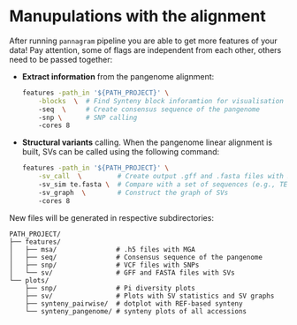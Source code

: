 # Manupulations with the alignment

After running `pannagram` pipeline you are able to get more features of your data! Pay attention, some of flags are independent from each other, others need to be passed together:
* **Extract information** from the pangenome alignment:
    ```sh
    features -path_in '${PATH_PROJECT}' \
        -blocks  \  # Find Synteny block inforamtion for visualisation
        -seq  \     # Create consensus sequence of the pangenome
        -snp \      # SNP calling
        -cores 8
    ```

* **Structural variants** calling. When the pangenome linear alignment is built, SVs can be called using the following command:
    ```sh
    features -path_in '${PATH_PROJECT}' \
        -sv_call  \         # Create output .gff and .fasta files with SVs
        -sv_sim te.fasta \  # Compare with a set of sequences (e.g., TEs)
        -sv_graph  \        # Construct the graph of SVs
        -cores 8
    ```

New files will be generated in respective subdirectories:
```shell 
PATH_PROJECT/
├── features/
│   ├── msa/               # .h5 files with MGA
│   ├── seq/               # Consensus sequence of the pangenome
│   ├── snp/               # VCF files with SNPs
│   └── sv/                # GFF and FASTA files with SVs
└── plots/
    ├── snp/               # Pi diversity plots
    ├── sv/                # Plots with SV statistics and SV graphs
    ├── synteny_pairwise/  # dotplot with REF-based synteny
    └── synteny_pangenome/ # synteny plots of all accessions
```